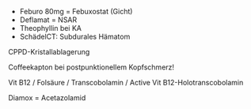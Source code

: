 - Feburo 80mg = Febuxostat (Gicht)
- Deflamat = NSAR
- Theophyllin bei KA
- SchädelCT: Subdurales Hämatom


 CPPD-Kristallablagerung

Coffeekapton bei postpunktionellem Kopfschmerz!

Vit B12 / Folsäure / Transcobolamin / Active Vit B12-Holotranscobolamin

Diamox = Acetazolamid
